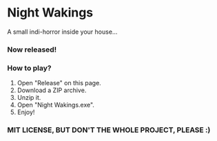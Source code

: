# Night Wakings
<p>A small indi-horror inside your house...</p>
<h3>Now released!</h3>
<p></p>
<h3>How to play?</h3>
<ol>
  <li>Open "Release" on this page.</li>
  <li>Download a ZIP archive.</li>
  <li>Unzip it.</li>
  <li>Open "Night Wakings.exe".</li>
  <li>Enjoy!</li>
</ol>

<h3>MIT LICENSE, BUT DON'T THE WHOLE PROJECT, PLEASE :)</h3>
